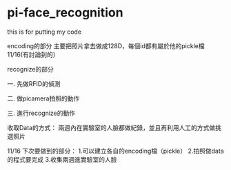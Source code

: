 # pi-face_recognition
this is for putting my code

encoding的部分
主要把照片拿去做成128D，每個id都有屬於他的pickle檔
11/16(有討論到的）

recognize的部分

一. 先做RFID的偵測

二. 做picamera拍照的動作

三. 進行recognize的動作


收取Data的方式：
兩週內在實驗室的人臉都做紀錄，並且再利用人工的方式做挑選照片


11/16
下次要做到的部分：
1.可以建立各自的encoding檔（pickle）
2.拍照做data的程式要完成
3.收集兩週進實驗室的人臉

